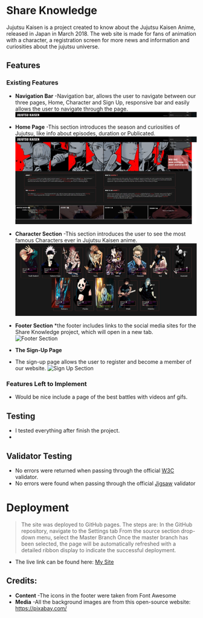 # __Share Knowledge__

Jujutsu Kaisen is a project created to know about the Jujutsu Kaisen Anime, released in Japan in March 2018. The web site is made for fans of animation with a character, a registration screen for more news and information and curiosities about the jujutsu universe.

## Features

### Existing Features

- __Navigation Bar__
    -Navigation bar, allows the user to navigate between our three pages, Home, Character and Sign Up, responsive bar and easily allows the user to navigate through the page.
![Navigation Bar](assets/images/nav-bar-sample.jpg)

- __Home Page__
    -This section introduces the season and curiosities of Jujutsu, like info about episodes, duration or Publicated.
![Home Section](assets/images/home-sample.jpg)

- __Character Section__
    -This section introduces the user to see the most famous Characters ever in Jujutsu Kaisen anime.
![Character Section](assets/images/character-sample.jpg)

- __Footer Section__
    *the footer includes links to the social media sites for the Share Knowledge project, which will open in a new tab.
![Footer Section](Share/assets/images/footer-sample.jpg)

- __The Sign-Up Page__
- The sign-up page allows the user to register and become a member of our website.
![Sign Up Section](Share/assets/images/signup-sample.jpg)

### Features Left to Implement
-   Would be nice include a page of the best battles with videos anf gifs.


## Testing
-   I tested everything after finish the project.
-   

## Validator Testing
- No errors were returned when passing through the official [W3C](https://validator.w3.org/) validator.
- No errors were found when passing through the official [Jigsaw](https://jigsaw.w3.org/css-validator/) validator

# Deployment
> The site was deployed to GitHub pages. The steps are:
> In the GitHub repository, navigate to the Settings tab
> From the source section drop-down menu, select the Master Branch
> Once the master branch has been selected, the page will be automatically refreshed with a detailed ribbon display to indicate the successful deployment.

- The live link can be found here: [My Site](https://henriquezanini97.github.io/jujutsu-kaisen)

## Credits:
- __Content__ 
    -The icons in the footer were taken from Font Awesome
- __Media__
    -All the background images are from this open-source website: https://pixabay.com/